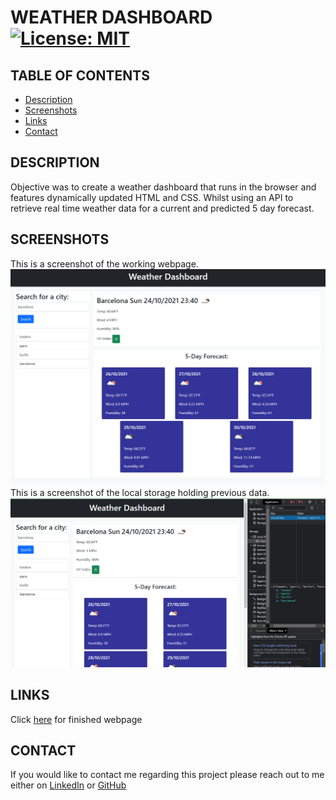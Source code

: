# WEATHER DASHBOARD [![License: MIT](https://img.shields.io/badge/License-MIT-green.svg)](https://opensource.org/licenses/MIT)

## TABLE OF CONTENTS 
- [Description](#DESCRIPTION)
- [Screenshots](#SCREENSHOTS)
- [Links](#LINKS)
- [Contact](#CONTACT)

## DESCRIPTION

Objective was to create a weather dashboard that runs in the browser and features dynamically updated HTML and CSS. Whilst using
an API to retrieve real time weather data for a current and predicted 5 day forecast.

## SCREENSHOTS

This is a screenshot of the working webpage.
![screenshot](./assets/screenshots/working-webpage.png)
This is a screenshot of the local storage holding previous data.
![screenshot](./assets/screenshots/local-storage.png)

## LINKS

Click [here](https://lenny-g.github.io/weather-dashboard/) for finished webpage



## CONTACT

If you would like to contact me regarding this project please reach out to me either on 
[LinkedIn](https://www.linkedin.com/in/leanne-gallagher/) or [GitHub](https://github.com/lenny-g)

